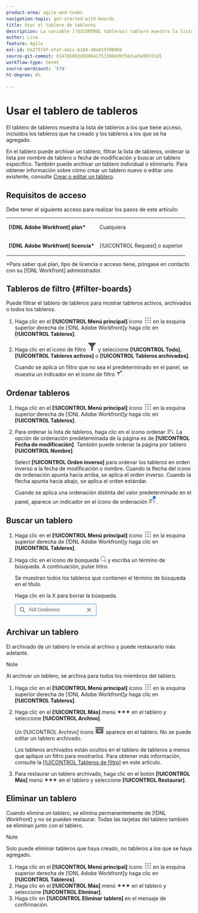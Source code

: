 ```yaml
---
product-area: agile-and-teams
navigation-topic: get-started-with-boards
title: Usar el tablero de tableros
description: La variable [!UICONTROL tableros] tablero muestra la lista de tableros a los que tiene acceso, incluidos los tableros que ha creado y los tableros a los que se ha agregado.
author: Lisa
feature: Agile
exl-id: bb275f4f-efaf-4dcc-b184-40e015f089b6
source-git-commit: 814765092d5906417513966d9f563ae5e097d1d1
workflow-type: tm+mt
source-wordcount: '574'
ht-degree: 0%

---
```


# Usar el tablero de tableros

El tablero de tableros muestra la lista de tableros a los que tiene acceso, incluidos los tableros que ha creado y los tableros a los que se ha agregado.

En el tablero puede archivar un tablero, filtrar la lista de tableros, ordenar la lista por nombre de tablero o fecha de modificación y buscar un tablero específico. También puede archivar un tablero individual o eliminarlo. Para obtener información sobre cómo crear un tablero nuevo o editar uno existente, consulte [Crear o editar un tablero](../../agile/get-started-with-boards/create-edit-board.md).

## Requisitos de acceso

Debe tener el siguiente acceso para realizar los pasos de este artículo:

<table style="table-layout:auto"> 
 <col> 
 <col> 
 <tbody> 
  <tr> 
   <td role="rowheader"><strong>[!DNL Adobe Workfront] plan*</strong></td> 
   <td> <p>Cualquiera</p> </td> 
  </tr> 
  <tr> 
   <td role="rowheader"><strong>[!DNL Adobe Workfront] licencia*</strong></td> 
   <td> <p>[!UICONTROL Request] o superior</p> </td> 
  </tr> 
 </tbody> 
</table>

&#42;Para saber qué plan, tipo de licencia o acceso tiene, póngase en contacto con su [!DNL Workfront] administrador.

## Tableros de filtro {#filter-boards}

Puede filtrar el tablero de tableros para mostrar tableros activos, archivados o todos los tableros.

1. Haga clic en el **[!UICONTROL Menú principal]** icono ![](assets/main-menu-icon.png) en la esquina superior derecha de [!DNL Adobe Workfront]y haga clic en **[!UICONTROL Tableros]**.
1. Haga clic en el icono de filtro ![Filtro](assets/filter-icon-spectrum-25x25.png) y seleccione **[!UICONTROL Todo]**, **[!UICONTROL Tableros activos]** o **[!UICONTROL Tableros archivados]**.

   Cuando se aplica un filtro que no sea el predeterminado en el panel, se muestra un indicador en el icono de filtro ![[!UICONTROL Filtro aplicado a] tablero](assets/boards-filterapplied-30x30.png).

## Ordenar tableros

1. Haga clic en el **[!UICONTROL Menú principal]** icono ![](assets/main-menu-icon.png) en la esquina superior derecha de [!DNL Adobe Workfront]y haga clic en **[!UICONTROL Tableros]**.
1. Para ordenar la lista de tableros, haga clic en el icono ordenar ![Icono Ordenar](assets/sort-boards-icon.png). La opción de ordenación predeterminada de la página es de **[!UICONTROL Fecha de modificación]**. También puede ordenar la página por tablero **[!UICONTROL Nombre]**.

   Select **[!UICONTROL Orden inverso]** para ordenar los tableros en orden inverso a la fecha de modificación o nombre. Cuando la flecha del icono de ordenación apunta hacia arriba, se aplica el orden inverso. Cuando la flecha apunta hacia abajo, se aplica el orden estándar.

   Cuando se aplica una ordenación distinta del valor predeterminado en el panel, aparece un indicador en el icono de ordenación ![Orden aplicada](assets/sort-applied-boards.png).

## Buscar un tablero

1. Haga clic en el **[!UICONTROL Menú principal]** icono ![](assets/main-menu-icon.png) en la esquina superior derecha de [!DNL Adobe Workfront]y haga clic en **[!UICONTROL Tableros]**.
1. Haga clic en el icono de búsqueda ![Icono de búsqueda](assets/search-icon.png) y escriba un término de búsqueda. A continuación, pulse Intro.

   Se muestran todos los tableros que contienen el término de búsqueda en el título.

   Haga clic en la X para borrar la búsqueda.

   ![Buscar tableros en el tablero](assets/boards-searchbox.png)

## Archivar un tablero

El archivado de un tablero lo envía al archivo y puede restaurarlo más adelante.

>[!NOTE]
>
>Al archivar un tablero, se archiva para todos los miembros del tablero.

1. Haga clic en el **[!UICONTROL Menú principal]** icono ![](assets/main-menu-icon.png) en la esquina superior derecha de [!DNL Adobe Workfront]y haga clic en **[!UICONTROL Tableros]**.
1. Haga clic en el **[!UICONTROL Más]** menú ![Más menú](assets/more-icon-spectrum.png) en el tablero y seleccione **[!UICONTROL Archivo]**.

   Un [!UICONTROL Archivo] icono ![Archivo](assets/archive-icon-spectrum-25x20.png) aparece en el tablero. No se puede editar un tablero archivado.

   Los tableros archivados están ocultos en el tablero de tableros a menos que aplique un filtro para mostrarlos. Para obtener más información, consulte la [[!UICONTROL Tableros de filtro]](#filter-boards) en este artículo.

1. Para restaurar un tablero archivado, haga clic en el botón **[!UICONTROL Más]** menú ![Más icono de menú](assets/more-icon-spectrum.png) en el tablero y seleccione **[!UICONTROL Restaurar]**.

## Eliminar un tablero

Cuando elimina un tablero, se elimina permanentemente de [!DNL Workfront] y no se pueden restaurar. Todas las tarjetas del tablero también se eliminan junto con el tablero.

>[!NOTE]
>
>Solo puede eliminar tableros que haya creado, no tableros a los que se haya agregado.

1. Haga clic en el **[!UICONTROL Menú principal]** icono ![](assets/main-menu-icon.png) en la esquina superior derecha de [!DNL Adobe Workfront]y haga clic en **[!UICONTROL Tableros]**.
1. Haga clic en el **[!UICONTROL Más]** menú ![[!UICONTROL Más menú]](assets/more-icon-spectrum.png) en el tablero y seleccione **[!UICONTROL Eliminar]**.
1. Haga clic en **[!UICONTROL Eliminar tablero]** en el mensaje de confirmación.
